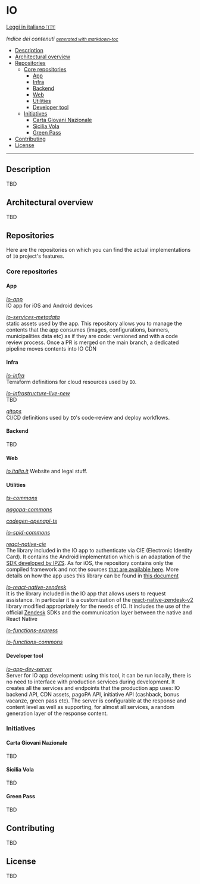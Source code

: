 # IO
[Leggi in italiano 🇮🇹](README.md)

*Indice dei contenuti* <small><i><a href='http://ecotrust-canada.github.io/markdown-toc/'>generated with markdown-toc</a></i></small>
- [Description](#description)
- [Architectural overview](#architectural-overview)
- [Repositories](#repositories)
  * [Core repositories](#core-repositories)
    + [App](#app)
    + [Infra](#infra)
    + [Backend](#backend)
    + [Web](#web)
    + [Utilities](#utilities)
    + [Developer tool](#developer-tool)
  * [Initiatives](#iniziatives)
    + [Carta Giovani Nazionale](#carta-giovani-nazionale)
    + [Sicilia Vola](#sicilia-vola)
    + [Green Pass](#green-pass)
- [Contributing](#contributing)
- [License](#license)


----

## Description
TBD
## Architectural overview
TBD

## Repositories
Here are the repositories on which you can find the actual implementations of `IO` project's features.


### Core repositories
#### App
*[io-app](https://github.com/pagopa/io-app)* <br/>IO app for iOS and Android devices

*[io-services-metadata](https://github.com/pagopa/io-services-metadata)* <br/>
static assets used by the app.
This repository allows you to manage the contents that the app consumes (images, configurations, banners, municipalities data etc)
as if they are code: versioned and with a code review process. Once a PR is merged on the main branch, a dedicated pipeline
moves contents into IO CDN

#### Infra
*[io-infra](https://github.com/pagopa/io-infra)* <br/>Terraform definitions for cloud resources used by `IO`.

*[io-infrastructure-live-new](https://github.com/pagopa/io-infrastructure-live-new)* <br/> TBD

*[gitops](https://github.com/pagopa/gitops)* <br/>CI/CD definitions used by `IO`'s code-review and deploy workflows.
#### Backend
TBD

#### Web
*[io.italia.it](https://github.com/pagopa/io-infra)* Website and legal stuff.

#### Utilities
*[ts-commons](https://github.com/pagopa/ts-commons)*

*[pagopa-commons](https://github.com/pagopa/pagopa-commons)*

*[codegen-openapi-ts](https://github.com/pagopa/codegen-openapi-ts)*

*[io-spid-commons](https://github.com/pagopa/io-spid-commons)*

*[react-native-cie](https://github.com/pagopa/io-cie-sdk)* <br/>
The library included in the IO app to authenticate via CIE (Electronic Identity Card). It contains the Android implementation which is an adaptation of the [SDK developed by IPZS](https://github.com/italia/cieid-android-sdk). 
As for iOS, the repository contains only the compiled framework and not the sources [that are available here](https://github.com/pagopa/io-cie-ios-sdk). More details on how the app uses this library can be found in [this document](https://github.com/pagopa/io/blob/add-io-app-repo/assets/docs/io-app-cie.pdf)

*[io-react-native-zendesk](https://github.com/pagopa/io-react-native-zendesk)* <br/>
It is the library included in the IO app that allows users to request assistance. 
In particular it is a customization of the [react-native-zendesk-v2](https://github.com/Saranshmalik/react-native-zendesk) library modified appropriately for the needs of IO. 
It includes the use of the official [Zendesk](https://www.zendesk.com/) SDKs and the communication layer between the native and React Native

*[io-functions-express](https://github.com/pagopa/io-functions-express)*

*[io-functions-commons](https://github.com/pagopa/io-functions-commons)*

#### Developer tool
*[io-app-dev-server](https://github.com/pagopa/io-dev-api-server)* <br/>
Server for IO app development: using this tool, it can be run locally, there is no need to interface with production services during development. 
It creates all the services and endpoints that the production app uses: IO backend API, CDN assets, pagoPA API, initiative API (cashback, bonus vacanze, green pass etc). 
The server is configurable at the response and content level as well as supporting, for almost all services, a random generation layer of the response content.

### Initiatives

#### Carta Giovani Nazionale
TBD
#### Sicilia Vola
TBD
#### Green Pass
TBD

## Contributing
TBD

## License
TBD